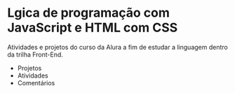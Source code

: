 # Lgica de programação com JavaScript e HTML com CSS
Atividades e projetos do curso da Alura a fim de estudar a linguagem dentro da trilha Front-End.

* Projetos
* Atividades
* Comentários
